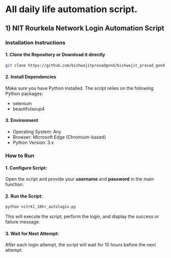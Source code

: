 # All daily life automation script.
## 1) NIT Rourkela Network Login Automation Script

### Installation Instructions

#### 1. Clone the Repository or Download it directly
```bash
git clone https://github.com/bishwajitprasadgond/bishwajit_prasad_gond.git
```
#### 2. Install Dependencies
Make sure you have Python installed. The script relies on the following Python packages:

- selenium
- beautifulsoup4

#### 3. Environment
- Operating System: Any
- Browser: Microsoft Edge (Chromium-based)
- Python Version: 3.x
  
###  How to Run
#### 1. Configure Script:
Open the script and provide your __username__ and __password__ in the main function.
#### 2. Run the Script:
```bash
python nitrkl_10hr_autologin.py
```
This will execute the script, perform the login, and display the success or failure message.

#### 3. Wait for Next Attempt:
After each login attempt, the script will wait for 10 hours before the next attempt.

